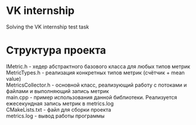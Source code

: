# VK internship
Solving the VK internship test task

# Структура проекта
IMetric.h - хедер абстрактного базового класса для любых типов метрик  
MetricTypes.h - реализация конкретных типов метрик (счётчик + mean value)  
MetricsCollector.h - основной класс, реализующий работу с потоками и файлами и выполняющий запись метрик  
main.cpp - пример использования данной библиотеки. Реализуется ежесекундная запись метрик в metrics.log  
CMakeLists.txt - файл для сборки проекта  
metrics.log - вывод работы программы  
